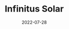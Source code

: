 ---
title: Infinitus Solar
date: 2022-07-28
key: 'infinitusolar'
technologies:
  - Custom design
  - Wordpress
  - Elementor
clientURL: https://www.infinitusolar.com
image: './src/assets/images/projects/infinitusolar.png'
alt: 'Screenshot of the website infinitusolar.com'
lead: 'Infinitus Solar is a company that sells solar panels and creates suitable plans to help its customers save money on their electricity bills.'
tags: 'featured'
---